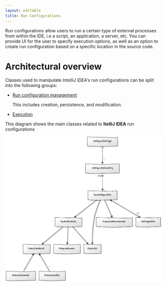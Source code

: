 ```yaml
---
layout: editable
title: Run Configurations
---
```



Run configurations allow users to run a certain type of external processes from within the IDE, i.e a script, an application, a server, etc.
You can provide UI for the user to specify execution options, as well as an option to create run configuration based on a specific location in the source code.


# Architectural overview

Classes used to manipulate *IntelliJ IDEA's* run configurations can be split into the following groups:

*  [Run configuration management](run_configuration_management.html)

   This includes creation, persistence, and modification.

*  [Execution](run_configuration_execution.html)

This diagram shows the main classes related to **ItelliJ IDEA** run configurations

![Architecture](img/run_configurations/classes.png)

